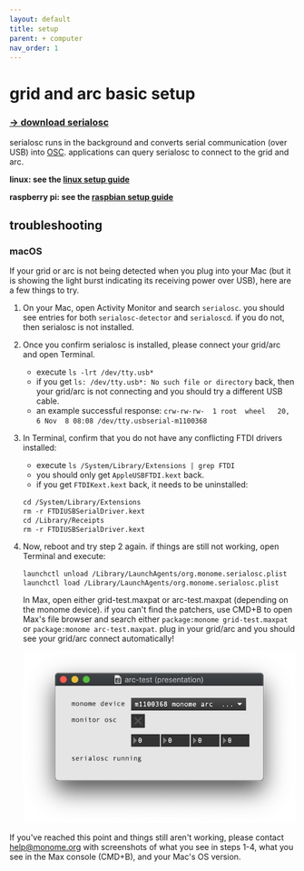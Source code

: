 ```yaml
---
layout: default
title: setup
parent: + computer
nav_order: 1
---
```



# grid and arc basic setup

### [&rarr; download serialosc](https://github.com/monome/serialosc/releases/latest)

serialosc runs in the background and converts serial communication (over USB) into [OSC](/docs/serialosc/osc). applications can query serialosc to connect to the grid and arc.

**linux: see the [linux setup guide](/docs/serialosc/linux)**

**raspberry pi: see the [raspbian setup guide](/docs/serialosc/raspbian)**

## troubleshooting

### macOS
If your grid or arc is not being detected when you plug into your Mac (but it is showing the light burst indicating its receiving power over USB), here are a few things to try.

1. On your Mac, open Activity Monitor and search `serialosc`. you should see entries for both `serialosc-detector` and `serialoscd`. if you do not, then serialosc is not installed.

2. Once you confirm serialosc is installed, please connect your grid/arc and open Terminal.  
    - execute `ls -lrt /dev/tty.usb*`  
    - if you get `ls: /dev/tty.usb*: No such file or directory` back, then your grid/arc is not connecting and you should try a different USB cable.
    - an example successful response: `crw-rw-rw-  1 root  wheel   20,   6 Nov  8 08:08 /dev/tty.usbserial-m1100368`

3. In Terminal, confirm that you do not have any conflicting FTDI drivers installed:
    - execute `ls /System/Library/Extensions | grep FTDI`
    - you should only get `AppleUSBFTDI.kext` back.
    - if you get `FTDIKext.kext` back, it needs to be uninstalled:

	```
	cd /System/Library/Extensions
	rm -r FTDIUSBSerialDriver.kext
	cd /Library/Receipts
	rm -r FTDIUSBSerialDriver.kext
	```

4. Now, reboot and try step 2 again. if things are still not working, open Terminal and execute:

	```
	launchctl unload /Library/LaunchAgents/org.monome.serialosc.plist
	launchctl load /Library/LaunchAgents/org.monome.serialosc.plist
	```
	
	In Max, open either grid-test.maxpat or arc-test.maxpat (depending on the monome device). if you can't find the patchers, use CMD+B to open Max's file browser and search either `package:monome grid-test.maxpat` or `package:monome arc-test.maxpat`. plug in your grid/arc and you should see your grid/arc connect automatically!

	![](images/arc-test-connect.png)

If you've reached this point and things still aren't working, please contact [help@monome.org](mailto:help@monome.org) with screenshots of what you see in steps 1-4, what you see in the Max console (CMD+B), and your Mac's OS version.
